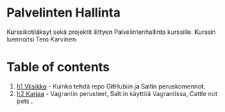 # Palvelinten Hallinta
Kurssikotiläksyt sekä projektit liittyen Palvelintenhallinta kurssille. Kurssin luennoitsi Tero Karvinen.

# Table of contents
1. [h1 Viisikko](https://github.com/WindoCode/PalvelintenHallinta/blob/main/h1%20Viisikko.md) - Kuinka tehdä repo GitHubiin ja Saltin peruskomennot.
2. [h2 Karjaa](https://github.com/WindoCode/PalvelintenHallinta/blob/main/h2-karjaa.md) - Vagrantin perusteet, Salt:in käyttöä Vagrantissa, Cattle not pets .

